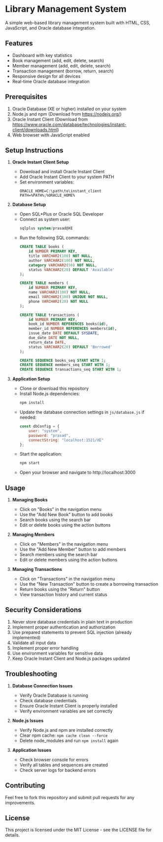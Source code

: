 # Library Management System

A simple web-based library management system built with HTML, CSS, JavaScript, and Oracle database integration.

## Features

- Dashboard with key statistics
- Book management (add, edit, delete, search)
- Member management (add, edit, delete, search)
- Transaction management (borrow, return, search)
- Responsive design for all devices
- Real-time Oracle database integration

## Prerequisites

1. Oracle Database (XE or higher) installed on your system
2. Node.js and npm (Download from https://nodejs.org/)
3. Oracle Instant Client (Download from https://www.oracle.com/database/technologies/instant-client/downloads.html)
4. Web browser with JavaScript enabled

## Setup Instructions

1. **Oracle Instant Client Setup**
   - Download and install Oracle Instant Client
   - Add Oracle Instant Client to your system PATH
   - Set environment variables:
     ```
     ORACLE_HOME=C:\path\to\instant_client
     PATH=%PATH%;%ORACLE_HOME%
     ```

2. **Database Setup**
   - Open SQL*Plus or Oracle SQL Developer
   - Connect as system user:
     ```sql
     sqlplus system/prasad@XE
     ```
   - Run the following SQL commands:
     ```sql
     CREATE TABLE books (
         id NUMBER PRIMARY KEY,
         title VARCHAR2(100) NOT NULL,
         author VARCHAR2(100) NOT NULL,
         category VARCHAR2(50) NOT NULL,
         status VARCHAR2(20) DEFAULT 'Available'
     );

     CREATE TABLE members (
         id NUMBER PRIMARY KEY,
         name VARCHAR2(100) NOT NULL,
         email VARCHAR2(100) UNIQUE NOT NULL,
         phone VARCHAR2(20) NOT NULL
     );

     CREATE TABLE transactions (
         id NUMBER PRIMARY KEY,
         book_id NUMBER REFERENCES books(id),
         member_id NUMBER REFERENCES members(id),
         issue_date DATE DEFAULT SYSDATE,
         due_date DATE NOT NULL,
         return_date DATE,
         status VARCHAR2(20) DEFAULT 'Borrowed'
     );

     CREATE SEQUENCE books_seq START WITH 1;
     CREATE SEQUENCE members_seq START WITH 1;
     CREATE SEQUENCE transactions_seq START WITH 1;
     ```

3. **Application Setup**
   - Clone or download this repository
   - Install Node.js dependencies:
     ```bash
     npm install
     ```
   - Update the database connection settings in `js/database.js` if needed:
     ```javascript
     const dbConfig = {
         user: "system",
         password: "prasad",
         connectString: "localhost:1521/XE"
     };
     ```
   - Start the application:
     ```bash
     npm start
     ```
   - Open your browser and navigate to http://localhost:3000

## Usage

1. **Managing Books**
   - Click on "Books" in the navigation menu
   - Use the "Add New Book" button to add books
   - Search books using the search bar
   - Edit or delete books using the action buttons

2. **Managing Members**
   - Click on "Members" in the navigation menu
   - Use the "Add New Member" button to add members
   - Search members using the search bar
   - Edit or delete members using the action buttons

3. **Managing Transactions**
   - Click on "Transactions" in the navigation menu
   - Use the "New Transaction" button to create a borrowing transaction
   - Return books using the "Return" button
   - View transaction history and current status

## Security Considerations

1. Never store database credentials in plain text in production
2. Implement proper authentication and authorization
3. Use prepared statements to prevent SQL injection (already implemented)
4. Validate all input data
5. Implement proper error handling
6. Use environment variables for sensitive data
7. Keep Oracle Instant Client and Node.js packages updated

## Troubleshooting

1. **Database Connection Issues**
   - Verify Oracle Database is running
   - Check database credentials
   - Ensure Oracle Instant Client is properly installed
   - Verify environment variables are set correctly

2. **Node.js Issues**
   - Verify Node.js and npm are installed correctly
   - Clear npm cache: `npm cache clean --force`
   - Delete node_modules and run `npm install` again

3. **Application Issues**
   - Check browser console for errors
   - Verify all tables and sequences are created
   - Check server logs for backend errors

## Contributing

Feel free to fork this repository and submit pull requests for any improvements.

## License

This project is licensed under the MIT License - see the LICENSE file for details. 